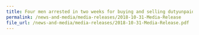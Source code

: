```yaml
---
title: Four men arrested in two weeks for buying and selling dutyunpaid liquor via WeChat
permalink: /news-and-media/media-releases/2018-10-31-Media-Release
file_url: /news-and-media/media-releases/2018-10-31-Media-Release.pdf
---
```

